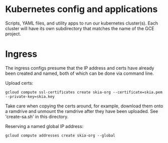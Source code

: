 Kubernetes config and applications
==================================

Scripts, YAML files, and utility apps to run our kubernetes cluster(s). Each
cluster will have its own subdirectory that matches the name of the GCE
project.

Ingress
=======

The ingress configs presume that the IP address and certs have already been
created and named, both of which can be done via command line.

Upload certs:

    gcloud compute ssl-certificates create skia-org --certificate=skia.pem --private-key=skia.key

Take care when copying the certs around, for example, download them onto a
ramdrive and unmount the ramdrive after they have been uploaded. See
'create-sa.sh' in this directory.

Reserving a named global IP address:

    gcloud compute addresses create skia-org --global
